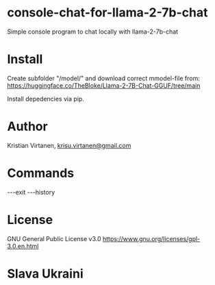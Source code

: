 # console-chat-for-llama-2-7b-chat
Simple console program to chat locally with llama-2-7b-chat

# Install
Create subfolder "/model/" and download correct mmodel-file from: https://huggingface.co/TheBloke/Llama-2-7B-Chat-GGUF/tree/main

Install depedencies via pip.

# Author
Kristian Virtanen, krisu.virtanen@gmail.com

# Commands
---exit
---history

# License
GNU General Public License v3.0
https://www.gnu.org/licenses/gpl-3.0.en.html

# Slava Ukraini
